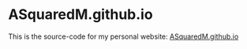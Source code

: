 # ASquaredM.github.io

This is the source-code for my personal website: [ASquaredM.github.io](http://ASquaredM.github.io/)
